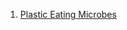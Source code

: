 1. [Plastic Eating Microbes](https://github.com/JAMPS657/Personal_Projects/tree/main/Research/Microbial%20Ecology)

